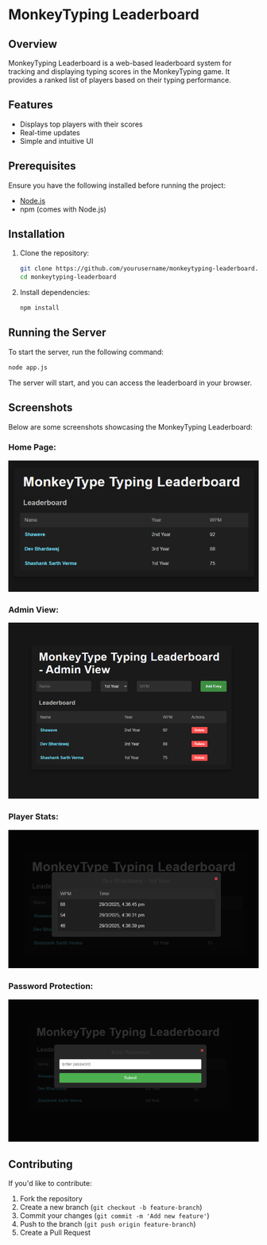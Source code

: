 # MonkeyTyping Leaderboard

## Overview

MonkeyTyping Leaderboard is a web-based leaderboard system for tracking and displaying typing scores in the MonkeyTyping game. It provides a ranked list of players based on their typing performance.

## Features

- Displays top players with their scores
- Real-time updates
- Simple and intuitive UI

## Prerequisites

Ensure you have the following installed before running the project:

- [Node.js](https://nodejs.org/)
- npm (comes with Node.js)

## Installation

1. Clone the repository:
   ```sh
   git clone https://github.com/yourusername/monkeytyping-leaderboard.git
   cd monkeytyping-leaderboard
   ```
2. Install dependencies:
   ```sh
   npm install
   ```

## Running the Server

To start the server, run the following command:

```sh
node app.js
```

The server will start, and you can access the leaderboard in your browser.

## Screenshots

Below are some screenshots showcasing the MonkeyTyping Leaderboard:

### Home Page:

![Screenshot 1](./Images/Home_Page.png)

### Admin View:

![Screenshot 2](./Images/Admin.png)

### Player Stats:

![Screenshot 3](./Images/Player%20Stats.png)

### Password Protection:

![Screenshot 4](./Images/Password.png)

## Contributing

If you'd like to contribute:

1. Fork the repository
2. Create a new branch (`git checkout -b feature-branch`)
3. Commit your changes (`git commit -m 'Add new feature'`)
4. Push to the branch (`git push origin feature-branch`)
5. Create a Pull Request
